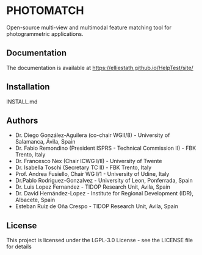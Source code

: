 # PHOTOMATCH

Open-source multi-view and multimodal feature matching tool for photogrammetric applications.

## Documentation

The documentation is available at https://elliestath.github.io/HelpTest/site/

## Installation

INSTALL.md

## Authors

- Dr. Diego González-Aguilera (co-chair WGII/8) - University of Salamanca, Ávila, Spain
- Dr. Fabio Remondino (President ISPRS - Technical Commission II) - FBK Trento, Italy
- Dr. Francesco Nex (Chair ICWG I/II) - University of Twente
- Dr. Isabella Toschi (Secretary TC II) - FBK Trento, Italy
- Prof. Andrea Fusiello, Chair WG I/1 - University of Udine, Italy
- Dr.Pablo Rodriguez-Gonzalvez - University of Leon, Ponferrada, Spain
- Dr. Luis Lopez Fernandez - TIDOP Research Unit, Avila, Spain
- Dr. David Hernández-Lopez - Institute for Regional Development (IDR), Albacete, Spain
- Esteban Ruiz de Oña Crespo - TIDOP Research Unit, Avila, Spain

## License

This project is licensed under the LGPL-3.0 License - see the LICENSE file for details

